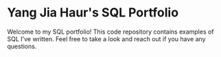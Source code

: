 # Yang Jia Haur's SQL Portfolio

Welcome to my SQL portfolio! This code repository contains examples of SQL I've written. Feel free to take a look and reach out if you have any questions.
